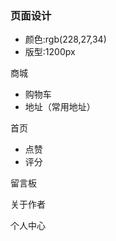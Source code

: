 ### 页面设计

- 颜色:rgb(228,27,34)
- 版型:1200px





商城

- 购物车
- 地址（常用地址）



首页

- 点赞
- 评分



留言板



关于作者



个人中心
